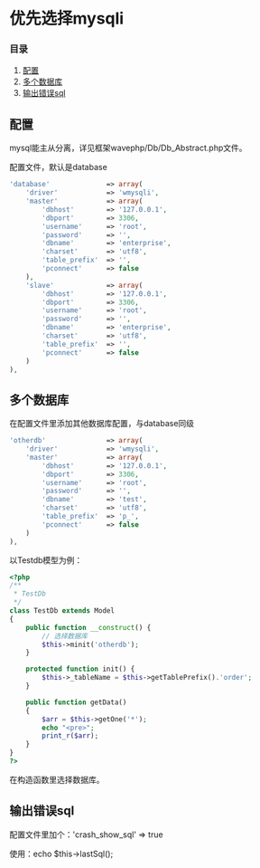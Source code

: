<!--
author: 许萍
date: 2015-11-20
title: 数据库
tags: 功能扩展
category: 功能扩展
status: publish
summary: Wavephp框架，轻量PHP框架，MVC分离，快速开发项目
-->

# 优先选择mysqli


### 目录
1. [配置](#m1)
2. [多个数据库](#m2)
3. [输出错误sql](#m3)

<a name="m1"></a>
## 配置

mysql能主从分离，详见框架wavephp/Db/Db_Abstract.php文件。

配置文件，默认是database

```php
'database'              => array(
    'driver'            => 'wmysqli',
    'master'            => array(
        'dbhost'        => '127.0.0.1',
        'dbport'        => 3306,
        'username'      => 'root',
        'password'      => '',
        'dbname'        => 'enterprise',
        'charset'       => 'utf8',
        'table_prefix'  => '',
        'pconnect'      => false
    ),
    'slave'             => array(
        'dbhost'        => '127.0.0.1',
        'dbport'        => 3306,
        'username'      => 'root',
        'password'      => '',
        'dbname'        => 'enterprise',
        'charset'       => 'utf8',
        'table_prefix'  => '',
        'pconnect'      => false
    )
),
```

<a name="m2"></a>
## 多个数据库

在配置文件里添加其他数据库配置，与database同级

```php
'otherdb'               => array(
    'driver'            => 'wmysqli',
    'master'            => array(
        'dbhost'        => '127.0.0.1',
        'dbport'        => 3306,
        'username'      => 'root',
        'password'      => '',
        'dbname'        => 'test',
        'charset'       => 'utf8',
        'table_prefix'  => 'p_',
        'pconnect'      => false
    )
),
```

以Testdb模型为例：

```php
<?php
/**
 * TestDb
 */
class TestDb extends Model
{
    public function __construct() {
        // 选择数据库
        $this->minit('otherdb');
    }

    protected function init() {
        $this->_tableName = $this->getTablePrefix().'order';
    }

    public function getData()
    {
        $arr = $this->getOne('*');
        echo "<pre>";
        print_r($arr);
    }
}
?>
```

在构造函数里选择数据库。

<a name="m3"></a>
## 输出错误sql

配置文件里加个：'crash_show_sql' => true

使用：echo $this->lastSql();